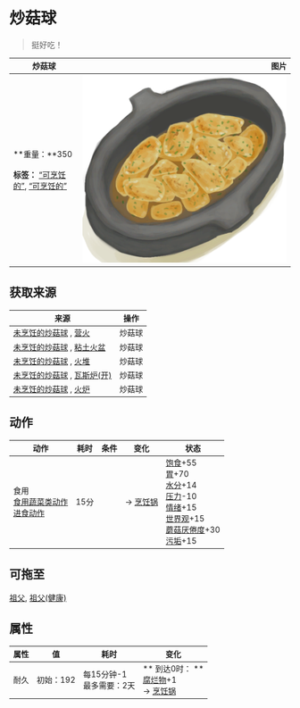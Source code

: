 # 炒菇球  
> 挺好吃！  
  
  炒菇球  |   图片   
 ----  |  ----:   
 **重量：**350<br><br>**标签：**	[“可烹饪的”](tag_Cookable.md), [“可烹饪的”](tag_MealCookingpot.md)  |  ![](Sprite/FriedPuffballs.png)   
  
## 获取来源  
来源  |  操作  
----  |  ----  
[未烹饪的炒菇球](FriedPuffballsUncooked.md) , [营火](Campfire.md)  |  炒菇球  
[未烹饪的炒菇球](FriedPuffballsUncooked.md) , [粘土火盆](ClayFirePit.md)  |  炒菇球  
[未烹饪的炒菇球](FriedPuffballsUncooked.md) , [火堆](Fire.md)  |  炒菇球  
[未烹饪的炒菇球](FriedPuffballsUncooked.md) , [瓦斯炉(开)](GasCookerOn.md)  |  炒菇球  
[未烹饪的炒菇球](FriedPuffballsUncooked.md) , [火炉](Stove.md)  |  炒菇球  
## 动作  
动作  |  耗时  |  条件  |  变化  |  状态  
----  |  ----  |  ----  |  ----  |  ----  
食用<br>[食用蔬菜类动作](VegetarianAction.md)<br>[进食动作](EatingAction.md)  |  15分  |    |  → [烹饪锅](CookingPot.md)<br>  |  [饱食](Satiation.md)+55<br>[胃](Stomach.md)+70<br>[水分](Hydration.md)+14<br>[压力](Stress.md)-10<br>[情绪](Morale.md)+15<br>[世界观](Structure.md)+15<br>[蘑菇<nobr>厌倦度</nobr>](SaturationMushrooms.md)+30<br>[污垢](Filth.md)+15  
## 可拖至  
[祖父](Grandfather.md), [祖父(健康)](GrandfatherHealthy.md)  
## 属性   
属性  |  值  |  耗时  |  变化  
----  |  ----  |  ----  |  ----  
耐久  |  初始：192  |  每15分钟-1<br>最多需要：2天  |  ** 到达0时： **<br>[腐烂物](RottenRemains.md)+1 <br>→ [烹饪锅](CookingPot.md)  
